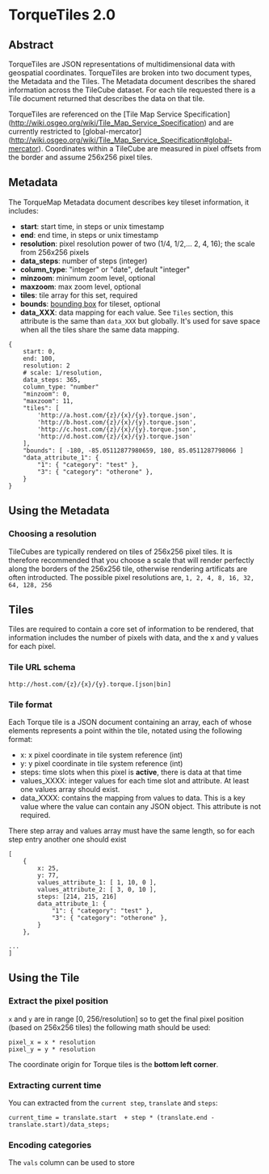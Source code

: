 # TorqueTiles 2.0

## Abstract

TorqueTiles are JSON representations of multidimensional data with
geospatial coordinates. TorqueTiles are broken into two document types,
the Metadata and the Tiles. The Metadata document describes the shared
information across the TileCube dataset. For each tile requested there
is a Tile document returned that describes the data on that tile.

TorqueTiles are referenced on the [Tile Map Service Specification]
(http://wiki.osgeo.org/wiki/Tile_Map_Service_Specification)
and are currently restricted to [global-mercator]
(http://wiki.osgeo.org/wiki/Tile_Map_Service_Specification#global-mercator).
Coordinates within a TileCube are measured in pixel offsets from the
border and assume 256x256 pixel tiles.


## Metadata

The TorqueMap Metadata document describes key tileset information, it includes:

- **start**: start time, in steps or unix timestamp
- **end**: end time, in steps or unix timestamp
- **resolution**: pixel resolution power of two (1/4, 1/2,... 2, 4, 16); the scale from 256x256 pixels
- **data_steps**: number of steps (integer)
- **column_type**: "integer" or "date", default "integer"
- **minzoom**: minimum zoom level, optional
- **maxzoom**: max zoom level, optional
- **tiles**: tile array for this set, required
- **bounds**: [bounding box](http://wiki.openstreetmap.org/wiki/Bounding_Box) for tileset, optional
- **data_XXX**: data mapping for each value. See ``Tiles`` section, this attribute is the same than
  `data_XXX` but globally. It's used for save space when all the tiles share the same data mapping.

```
{
    start: 0,
    end: 100, 
    resolution: 2
    # scale: 1/resolution,
    data_steps: 365,
    column_type: "number"
    "minzoom": 0,
    "maxzoom": 11,
    "tiles": [
        'http://a.host.com/{z}/{x}/{y}.torque.json',
        'http://b.host.com/{z}/{x}/{y}.torque.json',
        'http://c.host.com/{z}/{x}/{y}.torque.json',
        'http://d.host.com/{z}/{x}/{y}.torque.json'
    ],
    "bounds": [ -180, -85.05112877980659, 180, 85.0511287798066 ]
    "data_attribute_1": {
        "1": { "category": "test" },
        "3": { "category": "otherone" },
    }
}
```

## Using the Metadata

### Choosing a resolution

TileCubes are typically rendered on tiles of 256x256 pixel tiles. It is therefore recommended that you choose a scale that will render perfectly along the borders of the 256x256 tile, otherwise rendering artificats are often introducted. The possible pixel resolutions are,
```1, 2, 4, 8, 16, 32, 64, 128, 256```


## Tiles

Tiles are required to contain a core set of information to be rendered,
that information includes the number of pixels with data, and the x and
y values for each pixel. 

### Tile URL schema

```
http://host.com/{z}/{x}/{y}.torque.[json|bin]
```

### Tile format
Each Torque tile is a JSON document containing an array, each of whose elements represents a point within the tile, notated using the following format:

 - x: x pixel coordinate in tile system reference (int)
 - y: y pixel coordinate in tile system reference (int)
 - steps: time slots when this pixel is **active**, there is data at that time
 - values_XXXX: integer values for each time slot and attribute. At least one values array should exist.
 - data_XXXX: contains the mapping from values to data. This is a key value where the value can contain
   any JSON object. This attribute is not required.

 There step array and values array must have the same length, so for each step entry another one
 should exist 

```
[
    {
        x: 25,
        y: 77,
        values_attribute_1: [ 1, 10, 0 ],
        values_attribute_2: [ 3, 0, 10 ],
        steps: [214, 215, 216]
        data_attribute_1: {
            "1": { "category": "test" },
            "3": { "category": "otherone" },
        }
    },

...
]
```

## Using the Tile

### Extract the pixel position

``x`` and ``y`` are in range [0, 256/resolution] so to get the final pixel position (based on 256x256 tiles) the following math should be used:

```
pixel_x = x * resolution
pixel_y = y * resolution
```

The coordinate origin for Torque tiles is the **bottom left corner**.

### Extracting current time

You can extracted from the ```current step```, ```translate``` and ```steps```:

```
current_time = translate.start  + step * (translate.end - translate.start)/data_steps;
```

### Encoding categories

The ```vals``` column can be used to store 
